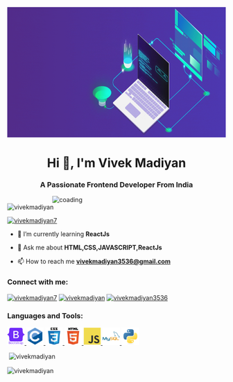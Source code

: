 <img  width="100%" height="300px" src="https://raw.githubusercontent.com/KShukhrat/KShukhrat/main/assets/header_gif.gif" alt="">
<h1 align="center">Hi 👋, I'm Vivek Madiyan</h1>
<h3 align="center">A Passionate Frontend Developer From India</h3>
<img align="right"  width="400" src="https://i.pinimg.com/originals/e8/f4/53/e8f453469a3ec97ecd354df465d73913.gif" alt="coading">

<p align="left"> <img src="https://komarev.com/ghpvc/?username=vivekmadiyan&label=Profile%20views&color=0e75b6&style=flat" alt="vivekmadiyan" /> </p>

<p align="left"> <a href="https://twitter.com/vivekmadiyan7" target="blank"><img src="https://img.shields.io/twitter/follow/vivekmadiyan7?logo=twitter&style=for-the-badge" alt="vivekmadiyan7" /></a> </p>

- 🌱 I’m currently learning **ReactJs**

- 💬 Ask me about **HTML,CSS,JAVASCRIPT,ReactJs**

- 📫 How to reach me **vivekmadiyan3536@gmail.com**

<h3 align="left">Connect with me:</h3>
<p align="left">
<a href="https://twitter.com/vivekmadiyan7" target="blank"><img align="center" src="https://raw.githubusercontent.com/rahuldkjain/github-profile-readme-generator/master/src/images/icons/Social/twitter.svg" alt="vivekmadiyan7" height="30" width="40" /></a>
<a href="https://linkedin.com/in/vivekmadiyan" target="blank"><img align="center" src="https://raw.githubusercontent.com/rahuldkjain/github-profile-readme-generator/master/src/images/icons/Social/linked-in-alt.svg" alt="vivekmadiyan" height="30" width="40" /></a>
<a href="https://www.hackerrank.com/vivekmadiyan3536" target="blank"><img align="center" src="https://raw.githubusercontent.com/rahuldkjain/github-profile-readme-generator/master/src/images/icons/Social/hackerrank.svg" alt="vivekmadiyan3536" height="30" width="40" /></a>
</p>

<h3 align="left">Languages and Tools:</h3>
<p align="left"> <a href="https://getbootstrap.com" target="_blank" rel="noreferrer"> <img src="https://raw.githubusercontent.com/devicons/devicon/master/icons/bootstrap/bootstrap-plain-wordmark.svg" alt="bootstrap" width="40" height="40"/> </a> <a href="https://www.cprogramming.com/" target="_blank" rel="noreferrer"> <img src="https://raw.githubusercontent.com/devicons/devicon/master/icons/c/c-original.svg" alt="c" width="40" height="40"/> </a> <a href="https://www.w3schools.com/css/" target="_blank" rel="noreferrer"> <img src="https://raw.githubusercontent.com/devicons/devicon/master/icons/css3/css3-original-wordmark.svg" alt="css3" width="40" height="40"/> </a> <a href="https://www.w3.org/html/" target="_blank" rel="noreferrer"> <img src="https://raw.githubusercontent.com/devicons/devicon/master/icons/html5/html5-original-wordmark.svg" alt="html5" width="40" height="40"/> </a> <a href="https://developer.mozilla.org/en-US/docs/Web/JavaScript" target="_blank" rel="noreferrer"> <img src="https://raw.githubusercontent.com/devicons/devicon/master/icons/javascript/javascript-original.svg" alt="javascript" width="40" height="40"/> </a> <a href="https://www.mysql.com/" target="_blank" rel="noreferrer"> <img src="https://raw.githubusercontent.com/devicons/devicon/master/icons/mysql/mysql-original-wordmark.svg" alt="mysql" width="40" height="40"/> </a> <a href="https://www.python.org" target="_blank" rel="noreferrer"> <img src="https://raw.githubusercontent.com/devicons/devicon/master/icons/python/python-original.svg" alt="python" width="40" height="40"/> </a> </p>

<p>&nbsp;<img align="center" src="https://github-readme-stats.vercel.app/api?username=vivekmadiyan&show_icons=true&locale=en" alt="vivekmadiyan" /></p>
<p><img align="center" src="https://github-readme-streak-stats.herokuapp.com/?user=vivekmadiyan&" alt="vivekmadiyan" /></p>

